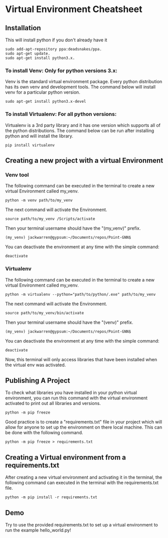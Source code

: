 # Virtual Environment Cheatsheet
## Installation 
This will install python if you don't already have it 

    sudo add-apt-repository ppa:deadsnakes/ppa.
    sudo apt-get update.
    sudo apt-get install python3.x.

### To install Venv: Only for python versions 3.x:
Venv is the standard virtual environment package. Every python distribution has its own venv and development tools. The command below will install venv for a particular python version. 

    sudo apt-get install python3.x-devel
    
### To install Virtualenv: For all python versions:
Virtualenv is a 3rd party library and it has one version which supports all of the python distributions. The command below can be run after installing python and  will install the library.

    pip install virtualenv

## Creating a new project with a virtual Environment
### Venv tool
The following command can be executed in the terminal to create a new virtual Environment called my_venv.
   
    python -m venv path/to/my_venv 

The next command will activate the Environment.

    source path/to/my_venv /Scripts/activate

Then your terminal username should have the "(my_venv)" prefix. 

    (my_venv) jackwarren@gypsum:~/Documents/repos/Point-GNN$

You can deactivate the environment at any time with the simple command:

    deactivate 

### Virtualenv
The following command can be executed in the terminal to create a new virtual Environment called my_venv.
   
    python -m virtualenv --python="path/to/python/.exe" path/to/my_venv 

The next command will activate the Environment.

    source path/to/my_venv/bin/activate

Then your terminal username should have the "(venv)" prefix. 

    (my_venv) jackwarren@gypsum:~/Documents/repos/Point-GNN$

You can deactivate the environment at any time with the simple command:

    deactivate 

Now, this terminal will only access libraries that have been installed when the virtual env was activated. 

## Publishing A Project  
To check what libraries you have installed in your python virtual environment, you can run this command with the virtual environment activated to print out all libraries and versions.

    python -m pip freeze

Good practice is to create a "requirements.txt" file in your project which will allow for anyone to set up the environment on there local machine. This can be done with the following command.

    python -m pip freeze > requirements.txt

## Creating a Virtual environment from a requirements.txt

After creating a new virtual environment and activating it in the terminal, the following command can executed in the terminal with the requirements.txt file.

    python -m pip install -r requirements.txt

## Demo
Try to use the provided requirements.txt to set up a virtual environment to run the example hello_world.py!
